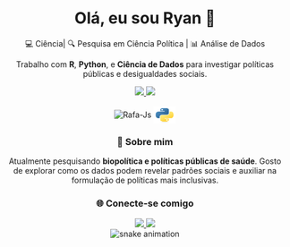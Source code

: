 <div align="center">
  <h1>Olá, eu sou Ryan 👋</h1>
  <p>💻 Ciência| 🔍 Pesquisa em Ciência Política | 📊 Análise de Dados</p>

  <p>Trabalho com <strong>R</strong>, <strong>Python</strong>, e <strong>Ciência de Dados</strong> para investigar políticas públicas e desigualdades sociais.</p>

  <div>
    <a href="https://github.com/ryallmeida">
      <img height="150em" src="https://github-readme-stats.vercel.app/api?username=ryallmeida&show_icons=true&theme=dark"/>
      <img height="150em" src="https://github-readme-stats.vercel.app/api/top-langs/?username=ryallmeida&layout=compact&langs_count=6&theme=dark"/>
    </a>
  </div>

  <div style="display: inline_block"><br>
    <img align="center" alt="Rafa-Js" height="30" width="40" src="https://cdn.jsdelivr.net/gh/devicons/devicon@latest/icons/r/r-original.svg" />
    <img align="center" alt="Rafa-Python" height="30" width="40" src="https://raw.githubusercontent.com/devicons/devicon/master/icons/python/python-original.svg">
  </div>

  <h3>💬 Sobre mim</h3>
  <p>Atualmente pesquisando <strong>biopolítica e políticas públicas de saúde</strong>. Gosto de explorar como os dados podem revelar padrões sociais e auxiliar na formulação de políticas mais inclusivas.</p>

  <h3>🌐 Conecte-se comigo</h3>
  <a href="https://www.linkedin.com/in/ryallmeida/" target="_blank">
    <img src="https://img.shields.io/badge/-LinkedIn-0077B5?style=for-the-badge&logo=linkedin&logoColor=white"/>
  </a>
  <a href="ryallmeida@gmail.com">
    <img src="https://img.shields.io/badge/-Email-D14836?style=for-the-badge&logo=gmail&logoColor=white"/>
  </a>

  <div align="center">
    <img src="https://github.com/ryallmeida/ryallmeida/blob/output/github-contribution-grid-snake.svg" alt="snake animation"/>
  </div>
</div>
